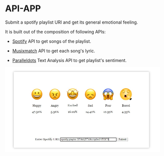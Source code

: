 # API-APP

Submit a spotify playlist URI and get its general emotional feeling.

It is built out of the composition of following APIs:

- [Spotify](https://www.spotify.com/us/) API to get songs of the playlist.

- [Musixmatch](https://www.musixmatch.com/) API to get each song's lyric.

- [Paralleldots](https://www.paralleldots.com/text-analysis-apis) Text Analysis API to get playlist's sentiment.

![index page](doc/page.jpg)